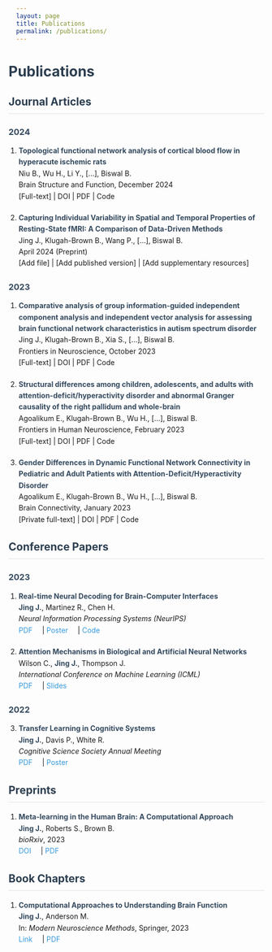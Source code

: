 ```yaml
---
layout: page
title: Publications
permalink: /publications/
---
```


# Publications

## Journal Articles

### 2024
1. **Topological functional network analysis of cortical blood flow in hyperacute ischemic rats**  
   Niu B., Wu H., Li Y., [...], Biswal B.  
   Brain Structure and Function, December 2024  
   [Full-text] | DOI | PDF | Code

2. **Capturing Individual Variability in Spatial and Temporal Properties of Resting-State fMRI: A Comparison of Data-Driven Methods**  
   Jing J., Klugah-Brown B., Wang P., [...], Biswal B.  
   April 2024 (Preprint)  
   [Add file] | [Add published version] | [Add supplementary resources]

### 2023
1. **Comparative analysis of group information-guided independent component analysis and independent vector analysis for assessing brain functional network characteristics in autism spectrum disorder**  
   Jing J., Klugah-Brown B., Xia S., [...], Biswal B.  
   Frontiers in Neuroscience, October 2023  
   [Full-text] | DOI | PDF | Code

2. **Structural differences among children, adolescents, and adults with attention-deficit/hyperactivity disorder and abnormal Granger causality of the right pallidum and whole-brain**  
   Agoalikum E., Klugah-Brown B., Wu H., [...], Biswal B.  
   Frontiers in Human Neuroscience, February 2023  
   [Full-text] | DOI | PDF | Code

3. **Gender Differences in Dynamic Functional Network Connectivity in Pediatric and Adult Patients with Attention-Deficit/Hyperactivity Disorder**  
   Agoalikum E., Klugah-Brown B., Wu H., [...], Biswal B.  
   Brain Connectivity, January 2023  
   [Private full-text] | DOI | PDF | Code

## Conference Papers

### 2023
1. **Real-time Neural Decoding for Brain-Computer Interfaces**  
   **Jing J.**, Martinez R., Chen H.  
   *Neural Information Processing Systems (NeurIPS)*  
   [PDF](/assets/papers/conf1.pdf) | [Poster](/assets/posters/poster1.pdf) | [Code](https://github.com/)

2. **Attention Mechanisms in Biological and Artificial Neural Networks**  
   Wilson C., **Jing J.**, Thompson J.  
   *International Conference on Machine Learning (ICML)*  
   [PDF](/assets/papers/conf2.pdf) | [Slides](/assets/slides/slides1.pdf)

### 2022
3. **Transfer Learning in Cognitive Systems**  
   **Jing J.**, Davis P., White R.  
   *Cognitive Science Society Annual Meeting*  
   [PDF](/assets/papers/conf3.pdf) | [Poster](/assets/posters/poster2.pdf)

## Preprints

1. **Meta-learning in the Human Brain: A Computational Approach**  
   **Jing J.**, Roberts S., Brown B.  
   *bioRxiv*, 2023  
   [DOI](https://doi.org/) | [PDF](/assets/papers/preprint1.pdf)

## Book Chapters

1. **Computational Approaches to Understanding Brain Function**  
   **Jing J.**, Anderson M.  
   In: *Modern Neuroscience Methods*, Springer, 2023  
   [Link](https://doi.org/) | [PDF](/assets/papers/chapter1.pdf)

<style>
.page-content {
    max-width: 800px;
    margin: 0 auto;
    padding: 20px;
}

h1, h2, h3 {
    color: #2c3e50;
}

h2 {
    border-bottom: 2px solid #eee;
    padding-bottom: 10px;
    margin-top: 30px;
}

h3 {
    margin-top: 25px;
    color: #34495e;
}

ol {
    padding-left: 20px;
}

li {
    margin-bottom: 20px;
    line-height: 1.6;
}

strong {
    color: #34495e;
}

a {
    color: #3498db;
    text-decoration: none;
    margin-right: 15px;
}

a:hover {
    text-decoration: underline;
}

.publication-links {
    margin-top: 5px;
    font-size: 0.9em;
}
</style> 